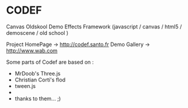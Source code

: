 CODEF
=====

Canvas Oldskool Demo Effects Framework (javascript / canvas / html5 / demoscene / old school )

Project HomePage -> http://codef.santo.fr
Demo Gallery -> http://www.wab.com


Some parts of Codef are based on :

* MrDoob's Three.js
* Christian Corti's flod
* tween.js
* 
* thanks to them... ;)